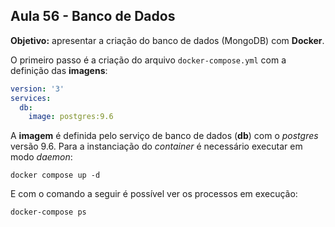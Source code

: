 ## Aula 56 - Banco de Dados

**Objetivo:** apresentar a criação do banco de dados (MongoDB) com **Docker**.

O primeiro passo é a criação do arquivo `docker-compose.yml` com a definição das **imagens**:

```yml
version: '3'
services:
  db:
    image: postgres:9.6 
```

A **imagem** é definida pelo serviço de banco de dados (**db**) com o *postgres* versão 9.6. Para a instanciação do *container* é necessário executar em modo *daemon*:

```shell
docker compose up -d 
```

E com o comando a seguir é possível ver os processos em execução:

```shell
docker-compose ps
```

